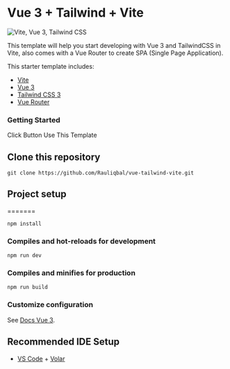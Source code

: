 # Vue 3 + Tailwind + Vite

![Vite, Vue 3, Tailwind CSS](https://github.com/Rauliqbal/rauliqbal/blob/main/certificate/Frame%201.png?raw=true)

This template will help you start developing with Vue 3 and TailwindCSS in Vite, also comes with a Vue Router to create SPA (Single Page Application).

This starter template includes:

- [Vite](https://vitejs.dev/guide/)
- [Vue 3](https://vuejs.org/guide/introduction.html)
- [Tailwind CSS 3](https://tailwindcss.com/docs/configuration)
- [Vue Router](https://github.com/vuejs/router)


### Getting Started

Click Button Use This Template 

## Clone this repository
```
git clone https://github.com/Rauliqbal/vue-tailwind-vite.git
```

## Project setup
=======
```
npm install
```

### Compiles and hot-reloads for development
```
npm run dev
```

### Compiles and minifies for production
```
npm run build
```

### Customize configuration
See [Docs Vue 3](https://vuejs.org/guide/introduction.html).


## Recommended IDE Setup

- [VS Code](https://code.visualstudio.com/) + [Volar](https://marketplace.visualstudio.com/items?itemName=Vue.volar)
